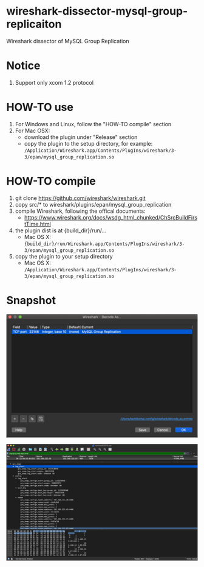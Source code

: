 # wireshark-dissector-mysql-group-replicaiton

Wireshark dissector of MySQL Group Replication

# Notice

1. Support only xcom 1.2 protocol

# HOW-TO use

1. For Windows and Linux, follow the "HOW-TO compile" section
2. For Mac OSX:
	- download the plugin under "Release" section
	- copy the plugin to the setup directory, for example: `/Application/Wireshark.app/Contents/PlugIns/wireshark/3-3/epan/mysql_group_replication.so`

# HOW-TO compile

1. git clone https://github.com/wireshark/wireshark.git
2. copy src/* to wireshark/plugins/epan/mysql_group_replication
3. compile Wireshark, following the offical documents:
	* https://www.wireshark.org/docs/wsdg_html_chunked/ChSrcBuildFirstTime.html
4. the plugin dist is at {build_dir}/run/... 
	- Mac OS X: `{build_dir}/run/Wireshark.app/Contents/PlugIns/wireshark/3-3/epan/mysql_group_replication.so`
5. copy the plugin to your setup directory
	- Mac OS X: `/Application/Wireshark.app/Contents/PlugIns/wireshark/3-3/epan/mysql_group_replication.so`
	
# Snapshot

![snapshot-1](https://github.com/actiontech/wireshark-dissector-mysql-group-replicaiton/blob/master/mgr_plugin_snapshot-1.png)

![snapshot](https://github.com/actiontech/wireshark-dissector-mysql-group-replicaiton/blob/master/mgr_plugin_snapshot.png)
